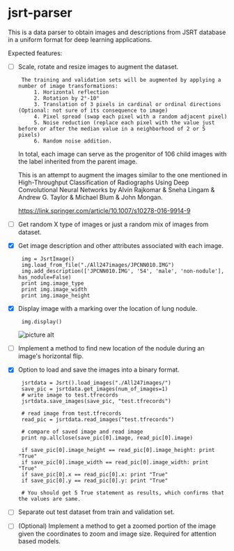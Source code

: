 # jsrt-parser
This is a data parser to obtain images and descriptions from JSRT database in a uniform format for deep learning applications.

Expected features:
- [ ]  Scale, rotate and resize images to augment the dataset.

        The training and validation sets will be augmented by applying a number of image transformations: 
            1. Horizontal reflection
            2. Rotation by 2°-10°
            3. Translation of 3 pixels in cardinal or ordinal directions (Optional: not sure of its consequence to image)
            4. Pixel spread (swap each pixel with a random adjacent pixel)
            5. Noise reduction (replace each pixel with the value just before or after the median value in a neighborhood of 2 or 5 pixels)
            6. Random noise addition.
            
     In total, each image can serve as the progenitor of 106 child images with the label inherited from the parent image. 
     
     This is an attempt to augment the images similar to the one mentioned in High-Throughput Classification of Radiographs Using Deep Convolutional Neural Networks by Alvin Rajkomar & Sneha Lingam & Andrew G. Taylor & Michael Blum & John Mongan.
     
     https://link.springer.com/article/10.1007/s10278-016-9914-9


- [ ]  Get random X type of images or just a random mix of images from dataset.
- [x]  Get image description and other attributes associated with each image.

        img = JsrtImage()
        img.load_from_file("./All247images/JPCNN010.IMG")
        img.add_description(['JPCNN010.IMG', '54', 'male', 'non-nodule'], has_nodule=False)
        print img.image_type
        print img.image_width
        print img.image_height
   
- [x]  Display image with a marking over the location of lung nodule.

        img.display()
      
    ![picture alt](https://raw.githubusercontent.com/harishanand95/jsrt-parser/master/test_image.png "lung nodule marked")
- [ ]  Implement a method to find new location of the nodule during an image's horizontal flip.
- [x]  Option to load and save the images into a binary format.

        jsrtdata = Jsrt().load_images("./All247images/")
        save_pic = jsrtdata.get_images(num_of_images=1)
        # write image to test.tfrecords
        jsrtdata.save_images(save_pic, "test.tfrecords")
        
        # read image from test.tfrecords
        read_pic = jsrtdata.read_images("test.tfrecords")
        
        # compare of saved image and read image
        print np.allclose(save_pic[0].image, read_pic[0].image)
        
        if save_pic[0].image_height == read_pic[0].image_height: print "True"
        if save_pic[0].image_width == read_pic[0].image_width: print "True"
        if save_pic[0].x == read_pic[0].x: print "True"
        if save_pic[0].y == read_pic[0].y: print "True"
        
        # You should get 5 True statement as results, which confirms that the values are same.
- [ ]  Separate out test dataset from train and validation set.
- [ ]  (Optional) Implement a method to get a zoomed portion of the image given the coordinates to zoom and image size. Required for attention based models.
